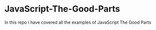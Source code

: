 # JavaScript-The-Good-Parts
In this repo i have covered all the examples of JavaScript The Good Parts
